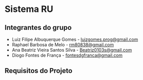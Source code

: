 # Sistema RU

## Integrantes do grupo

* Luiz Filipe Albuquerque Gomes - luizgomes.prog@gmail.com
* Raphael Barbosa de Melo - rm80838@gmail.com
* Ana Beatriz Vieira Santos Silva - Beatriz0103s@gmail.com
* Diogo Fontes de França - fontesdgfranca@gmail.com

## Requisitos do Projeto

